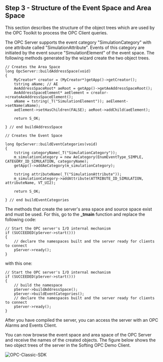 ## **Step 3 - Structure of the Event Space and Area Space**

This section describes the structure of the object trees which are used by the OPC Toolkit to process the OPC Client queries.

The OPC Server supports the event category "SimulationCategory" with one attribute called "SimulationAttribute". Events of this category are initiated by the event source "SimulationElement" of the event space. The following methods generated by the wizard create the two object trees.

```
// Creates the Area Space
long OpcServer::buildAddressSpace(void) 
{ 
    MyCreator* creator = (MyCreator*)getApp()->getCreator(); 
    tstring aName; // AE
    AeAddressSpaceRoot* aeRoot = getApp()->getAeAddressSpaceRoot();
    AeAddressSpaceElement* aeElement = creator->createAeAddressSpaceElement();
    aName = tstring(_T("SimulationElement")); aeElement->setName(aName);
    aeElement->setHasChildren(FALSE); aeRoot->addChild(aeElement); 

    return S_OK; 

} // end buildAddressSpace
```
```
// Creates the Event Space

long OpcServer::buildEventCategories(void)
{
    tstring categoryName(_T("SimulationCategory"));
    m_simulationCategory = new AeCategory(EnumEventType_SIMPLE, CATEGORY_ID_SIMULATION, categoryName);
    getApp()->addAeCategory(m_simulationCategory);

    tstring attributeName(_T("SimulationAttribute"));
    m_simulationCategory->addAttribute(ATTRIBUTE_ID_SIMULATION, attributeName, VT_UI2);

    return S_OK;

} // end buildEventCategories
```

The methods that create the server's area space and source space exist and must be used. For this, go to the **_tmain** function and replace the following code:
```
// Start the OPC server's I/O internal mechanism
if (SUCCEEDED(pServer->start()))
{    
    // declare the namespaces built and the server ready for clients to connect        
    pServer->ready();
}
```

with this one:

```
// Start the OPC server's I/O internal mechanism
if (SUCCEEDED(pServer->start()))
{
    // build the namespace
    pServer->buildAddressSpace();
    pServer->buildEventCategories();
    // declare the namespaces built and the server ready for clients to connect
    pServer->ready();
}
```
After you have compiled the server, you can access the server with an OPC Alarms and Events Client.

You can now browse the event space and area space of the OPC Server and receive the names of the created objects. The figure below shows the two object trees of the server in the Softing OPC Demo Client.

![OPC-Classic-SDK](https://github.com/SoftingIndustrial/OPC-Classic-SDK/raw/main/documentation_pics/Area_Event_Space.png)

